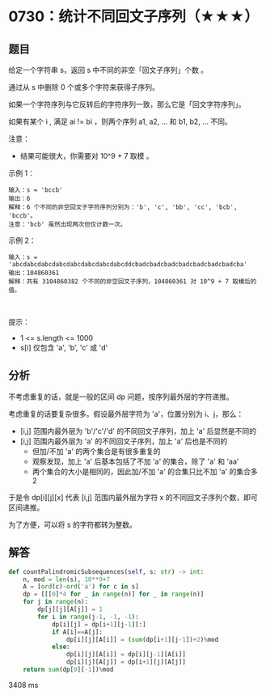# 0730：统计不同回文子序列（★★★）


## 题目

给定一个字符串 s，返回 s 中不同的非空「回文子序列」个数 。

通过从 s 中删除 0 个或多个字符来获得子序列。

如果一个字符序列与它反转后的字符序列一致，那么它是「回文字符序列」。

如果有某个 i , 满足 ai != bi ，则两个序列 a1, a2, ... 和 b1, b2, ... 不同。

注意：
- 结果可能很大，你需要对 10^9 + 7 取模 。
 

示例 1：

    输入：s = 'bccb'
    输出：6
    解释：6 个不同的非空回文子字符序列分别为：'b', 'c', 'bb', 'cc', 'bcb', 'bccb'。
    注意：'bcb' 虽然出现两次但仅计数一次。
示例 2：

    输入：s = 'abcdabcdabcdabcdabcdabcdabcdabcddcbadcbadcbadcbadcbadcbadcbadcba'
    输出：104860361
    解释：共有 3104860382 个不同的非空回文子序列，104860361 对 10^9 + 7 取模后的值。
 

提示：
- 1 <= s.length <= 1000
- s[i] 仅包含 'a', 'b', 'c' 或 'd' 


## 分析

不考虑重复的话，就是一般的区间 dp 问题，按序列最外层的字符递推。

考虑重复的话要复杂很多。假设最外层字符为 'a'，位置分别为 i、j，那么：
- [i,j] 范围内最外层为 'b'/'c'/'d' 的不同回文子序列，加上 'a' 后显然是不同的
- [i,j] 范围内最外层为 'a' 的不同回文子序列，加上 'a' 后也是不同的
    - 但加/不加 'a' 的两个集合是有很多重复的
    - 观察发现，加上 'a' 后基本包括了不加 'a' 的集合，除了 'a' 和 'aa'
    - 两个集合的大小是相同的，因此加/不加 'a' 的合集只比不加 'a' 的集合多 2

于是令 dp[i][j][x] 代表 [i,j] 范围内最外层为字符 x 的不同回文子序列个数，即可区间递推。

为了方便，可以将 s 的字符都转为整数。

## 解答

```python
def countPalindromicSubsequences(self, s: str) -> int:
    n, mod = len(s), 10**9+7
    A = [ord(c)-ord('a') for c in s]
    dp = [[[0]*4 for _ in range(n)] for _ in range(n)]
    for j in range(n):
        dp[j][j][A[j]] = 1
        for i in range(j-1, -1, -1):
            dp[i][j] = dp[i+1][j-1][:]
            if A[i]==A[j]:
                dp[i][j][A[i]] = (sum(dp[i+1][j-1])+2)%mod
            else:
                dp[i][j][A[i]] = dp[i][j-1][A[i]]
                dp[i][j][A[j]] = dp[i+1][j][A[j]]
    return sum(dp[0][-1])%mod
```
3408 ms


